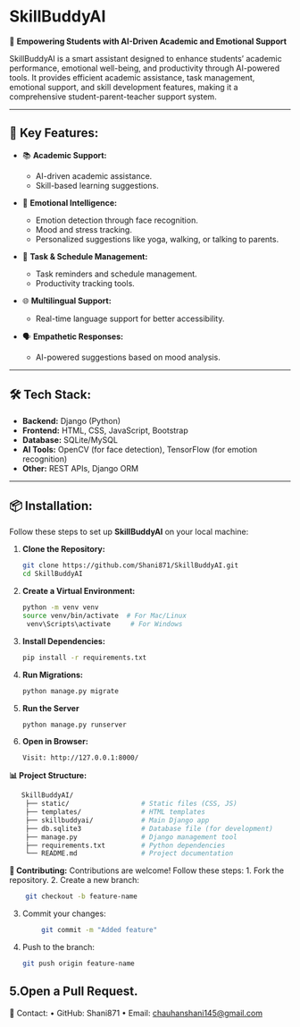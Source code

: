 # SkillBuddyAI

🎯 **Empowering Students with AI-Driven Academic and Emotional Support**

SkillBuddyAI is a smart assistant designed to enhance students’ academic performance, emotional well-being, and productivity through AI-powered tools. It provides efficient academic assistance, task management, emotional support, and skill development features, making it a comprehensive student-parent-teacher support system.

---

## 🚀 Key Features:

- 📚 **Academic Support:**
   - AI-driven academic assistance.
   - Skill-based learning suggestions.

- 🧠 **Emotional Intelligence:**
   - Emotion detection through face recognition.
   - Mood and stress tracking.
   - Personalized suggestions like yoga, walking, or talking to parents.

- 📅 **Task & Schedule Management:**
   - Task reminders and schedule management.
   - Productivity tracking tools.

- 🌐 **Multilingual Support:**
   - Real-time language support for better accessibility.

- 🗣️ **Empathetic Responses:**
   - AI-powered suggestions based on mood analysis.

---

## 🛠️ Tech Stack:

- **Backend:** Django (Python)  
- **Frontend:** HTML, CSS, JavaScript, Bootstrap  
- **Database:** SQLite/MySQL  
- **AI Tools:** OpenCV (for face detection), TensorFlow (for emotion recognition)  
- **Other:** REST APIs, Django ORM  

---

## 📦 Installation:

Follow these steps to set up **SkillBuddyAI** on your local machine:

1. **Clone the Repository:**
   ```bash
   git clone https://github.com/Shani871/SkillBuddyAI.git
   cd SkillBuddyAI
2. **Create a Virtual Environment:**
   ```bash
   python -m venv venv
   source venv/bin/activate  # For Mac/Linux
    venv\Scripts\activate     # For Windows
3. **Install Dependencies:**
   ```bash
   pip install -r requirements.txt
4. **Run Migrations:**
   ```bash
   python manage.py migrate
5. **Run the Server**
   ```bash
   python manage.py runserver
6. **Open in Browser:**
   ```bash
   Visit: http://127.0.0.1:8000/
 **📊 Project Structure:**
   ```bash
      SkillBuddyAI/
       ├── static/                  # Static files (CSS, JS)
       ├── templates/               # HTML templates
       ├── skillbuddyai/            # Main Django app
       ├── db.sqlite3               # Database file (for development)
       ├── manage.py                # Django management tool
       ├── requirements.txt         # Python dependencies
       └── README.md                # Project documentation
```
**🤝 Contributing:**
Contributions are welcome! Follow these steps:
	1.	Fork the repository.
	2.	Create a new branch:
   ```bash
       git checkout -b feature-name
```
   3.	Commit your changes:
   ```bash
     	   git commit -m "Added feature"
```
  4. Push to the branch:
     ```bash
     git push origin feature-name
 5.Open a Pull Request.
 ---
 📧 Contact:
	•	GitHub: Shani871
	•	Email: chauhanshani145@gmail.com
 
